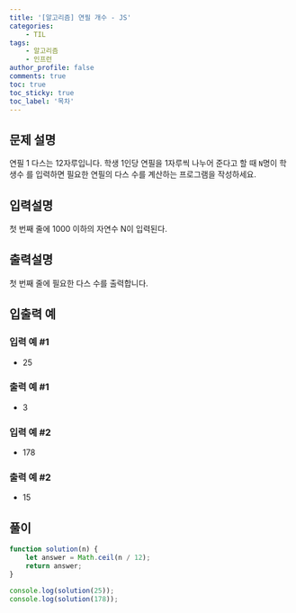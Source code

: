 ```yaml
---
title: '[알고리즘] 연필 개수 - JS'
categories:
    - TIL
tags:
	- 알고리즘
    - 인프런
author_profile: false
comments: true
toc: true
toc_sticky: true
toc_label: '목차'
---
```


## 문제 설명

연필 1 다스는 12자루입니다. 학생 1인당 연필을 1자루씩 나누어 준다고 할 때 `N`명이 학생수 를 입력하면 필요한 연필의 다스 수를 계산하는 프로그램을 작성하세요.

## 입력설명

첫 번째 줄에 1000 이하의 자연수 N이 입력된다.

## 출력설명

첫 번째 줄에 필요한 다스 수를 출력합니다.

## 입출력 예

### 입력 예 #1

-   25

### 출력 예 #1

-   3

### 입력 예 #2

-   178

### 출력 예 #2

-   15

## 풀이

```javascript
function solution(n) {
    let answer = Math.ceil(n / 12);
    return answer;
}

console.log(solution(25));
console.log(solution(178));
```
